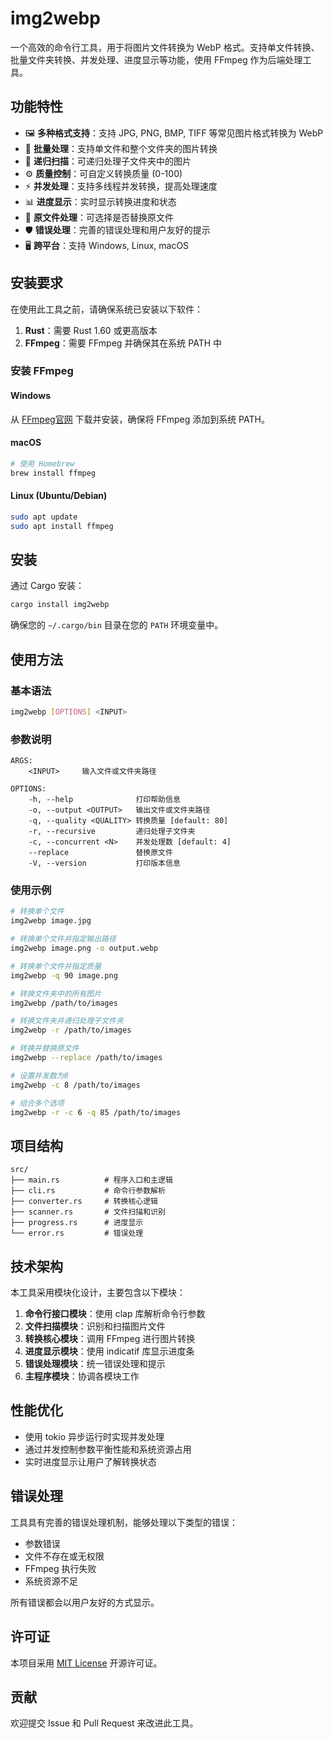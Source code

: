 # img2webp

一个高效的命令行工具，用于将图片文件转换为 WebP 格式。支持单文件转换、批量文件夹转换、并发处理、进度显示等功能，使用 FFmpeg 作为后端处理工具。

## 功能特性

- 🖼️ **多种格式支持**：支持 JPG, PNG, BMP, TIFF 等常见图片格式转换为 WebP
- 📁 **批量处理**：支持单文件和整个文件夹的图片转换
- 🔁 **递归扫描**：可递归处理子文件夹中的图片
- ⚙️ **质量控制**：可自定义转换质量 (0-100)
- ⚡ **并发处理**：支持多线程并发转换，提高处理速度
- 📊 **进度显示**：实时显示转换进度和状态
- 🔄 **原文件处理**：可选择是否替换原文件
- 🛡️ **错误处理**：完善的错误处理和用户友好的提示
- 🖥️ **跨平台**：支持 Windows, Linux, macOS

## 安装要求

在使用此工具之前，请确保系统已安装以下软件：

1. **Rust**：需要 Rust 1.60 或更高版本
2. **FFmpeg**：需要 FFmpeg 并确保其在系统 PATH 中

### 安装 FFmpeg

#### Windows
从 [FFmpeg官网](https://ffmpeg.org/download.html) 下载并安装，确保将 FFmpeg 添加到系统 PATH。

#### macOS
```bash
# 使用 Homebrew
brew install ffmpeg
```

#### Linux (Ubuntu/Debian)
```bash
sudo apt update
sudo apt install ffmpeg
```

## 安装

通过 Cargo 安装：

```bash
cargo install img2webp
```

确保您的 `~/.cargo/bin` 目录在您的 `PATH` 环境变量中。

## 使用方法

### 基本语法
```bash
img2webp [OPTIONS] <INPUT>
```

### 参数说明

```
ARGS:
    <INPUT>     输入文件或文件夹路径

OPTIONS:
    -h, --help              打印帮助信息
    -o, --output <OUTPUT>   输出文件或文件夹路径
    -q, --quality <QUALITY> 转换质量 [default: 80]
    -r, --recursive         递归处理子文件夹
    -c, --concurrent <N>    并发处理数 [default: 4]
    --replace               替换原文件
    -V, --version           打印版本信息
```

### 使用示例

```bash
# 转换单个文件
img2webp image.jpg

# 转换单个文件并指定输出路径
img2webp image.png -o output.webp

# 转换单个文件并指定质量
img2webp -q 90 image.png

# 转换文件夹中的所有图片
img2webp /path/to/images

# 转换文件夹并递归处理子文件夹
img2webp -r /path/to/images

# 转换并替换原文件
img2webp --replace /path/to/images

# 设置并发数为8
img2webp -c 8 /path/to/images

# 组合多个选项
img2webp -r -c 6 -q 85 /path/to/images
```

## 项目结构

```
src/
├── main.rs          # 程序入口和主逻辑
├── cli.rs           # 命令行参数解析
├── converter.rs     # 转换核心逻辑
├── scanner.rs       # 文件扫描和识别
├── progress.rs      # 进度显示
└── error.rs         # 错误处理
```

## 技术架构

本工具采用模块化设计，主要包含以下模块：

1. **命令行接口模块**：使用 clap 库解析命令行参数
2. **文件扫描模块**：识别和扫描图片文件
3. **转换核心模块**：调用 FFmpeg 进行图片转换
4. **进度显示模块**：使用 indicatif 库显示进度条
5. **错误处理模块**：统一错误处理和提示
6. **主程序模块**：协调各模块工作

## 性能优化

- 使用 tokio 异步运行时实现并发处理
- 通过并发控制参数平衡性能和系统资源占用
- 实时进度显示让用户了解转换状态

## 错误处理

工具具有完善的错误处理机制，能够处理以下类型的错误：

- 参数错误
- 文件不存在或无权限
- FFmpeg 执行失败
- 系统资源不足

所有错误都会以用户友好的方式显示。

## 许可证

本项目采用 [MIT License](LICENSE) 开源许可证。

## 贡献

欢迎提交 Issue 和 Pull Request 来改进此工具。